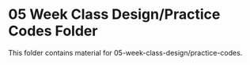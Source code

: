 # 05 Week Class Design/Practice Codes Folder

This folder contains material for 05-week-class-design/practice-codes.